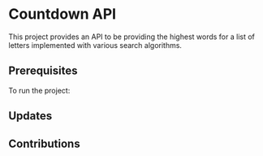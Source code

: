 # Countdown API

This project provides an API to be providing the highest words for a list of letters implemented with various search algorithms.

## Prerequisites

To run the project:


## Updates


## Contributions